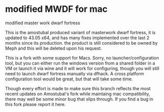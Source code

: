 # modified MWDF for mac
modified master work dwarf fortress


This is the amostubal produced variant of masterwork dwarf fortress, it is updated to 43.05 x64, and has many fixes implemented over the last 2 months since its production.  the product is still considered to be owned by Meph and this will be deleted upon his request.

This is a fork with some support for Macs.  Sorry, no launcher/configuration tool, but you can either run the windows version from a shared folder in a VM or launch it via wine and it will work for configuring, though you will still need to launch dwarf fortress manually via dfhack.  A cross platform configuration tool would be great, but that will take some time.

Though every effort is made to make sure this branch reflects the most recent updates on Amostubal's fork while maintaing mac compatibility, there may well be some minor bug that slips through.  If you find a bug in this fork please report it here.
